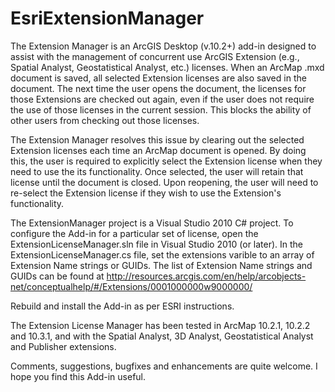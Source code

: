 # EsriExtensionManager

The Extension Manager is an ArcGIS Desktop (v.10.2+) add-in designed to assist with the management of concurrent use ArcGIS Extension
(e.g., Spatial Analyst, Geostatistical Analyst, etc.) licenses. When an ArcMap .mxd document is saved, all selected Extension licenses
are also saved in the document. The next time the user opens the document, the licenses for those Extensions are checked out again,
even if the user does not require the use of those licenses in the current session. This blocks the ability of other users from
checking out those licenses.

The Extension Manager resolves this issue by clearing out the selected Extension licenses each time an ArcMap document is opened. 
By doing this, the user is required to explicitly select the Extension license when they need to use the its functionality. Once
selected, the user will retain that license until the document is closed. Upon reopening, the user will need to re-select the
Extension license if they wish to use the Extension's functionality.

The ExtensionManager project is a Visual Studio 2010 C# project. To configure the Add-in for a particular set of license, open
the ExtensionLicenseManager.sln file in Visual Studio 2010 (or later). In the ExtensionLicenseManager.cs file, set the 
extensions varible to an array of Extension Name strings or GUIDs. The list of Extension Name strings and GUIDs can be found at
http://resources.arcgis.com/en/help/arcobjects-net/conceptualhelp/#/Extensions/0001000000w9000000/

Rebuild and install the Add-in as per ESRI instructions.

The Extension License Manager has been tested in ArcMap 10.2.1, 10.2.2 and 10.3.1, and with the Spatial Analyst, 3D Analyst, 
Geostatistical Analyst and Publisher extensions.

Comments, suggestions, bugfixes and enhancements are quite welcome. I hope you find this Add-in useful.


